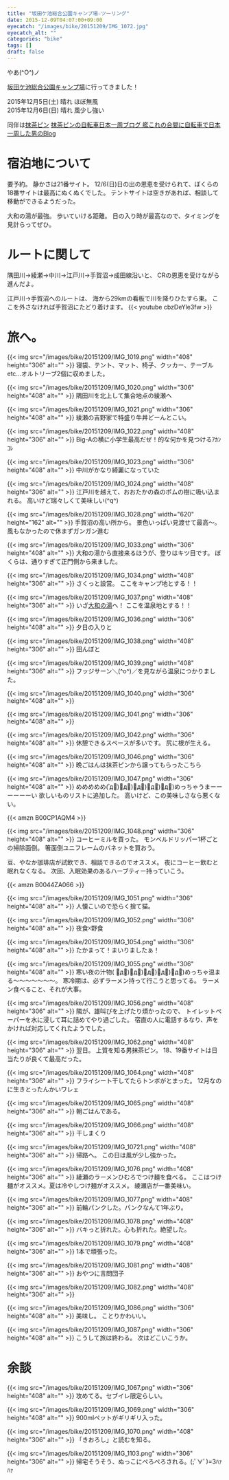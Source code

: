 ```yaml
---
title: "坂田ケ池総合公園キャンプ場☆ツーリング"
date: 2015-12-09T04:07:00+09:00
eyecatch: "/images/bike/20151209/IMG_1072.jpg"
eyecatch_alt: ""
categories: "bike"
tags: []
draft: false
---
```


やあ(^O^)ノ

<a href="https://www.city.narita.chiba.jp/sisei/sosiki/koen/std0018.html" target="_blank" rel="noopener">坂田ケ池総合公園キャンプ場</a>に行ってきました！

2015年12月5日(土) 晴れ ほぼ無風<br>
2015年12月6日(日) 晴れ 風少し強い

同伴は<a href="https://twitter.com/mattyapin" target="_blank" rel="noopener">抹茶ピン</a>
<a href="http://rondo-carrousel136.hatenablog.com/" target="_blank" rel="noopener">抹茶ピンの自転車日本一周ブログ 艦これの合間に自転車で日本一周した男のBlog</a>
<h1>宿泊地について</h1>
要予約。
静かさは21番サイト。
12/6(日)日の出の恩恵を受けられて、ぼくらの18番サイトは最高にぬくぬくでした。
テントサイトは空きがあれば、相談して移動ができるようだった。

大和の湯が最強。
歩いていける距離。
日の入り時が最高なので、タイミングを見計らってぜひ。
<h1>ルートに関して</h1>
隅田川→綾瀬→中川→江戸川→手賀沼→成田線沿いと、
CRの恩恵を受けながら進んだよ。
<a href="https://latlonglab.yahoo.co.jp/route/watch?id=54b857c48c8770db5c7299936b10dee9" title="江戸川サイクリングロード＞手賀沼 - ルートラボ - LatLongLab" target="_blank" rel="noopener"><amp-img src="https://map.yahooapis.jp/map/V1/static?appid=7tFXKn2xg64uWyHGG7apEBKEN5gU173ZW3bBUjsai53AY3B9hbn46dWALHnMtkoFU8ov&width=240&height=240&scalebar=ul&l=0,0,255,105,4,35.86094,139.90236,35.86133,139.90406,35.86175,139.90683,35.86253,139.90969,35.86333,139.91283,35.86364,139.91614,35.86436,139.91533,35.86589,139.91703,35.86789,139.91936,35.86961,139.92111,35.87047,139.92275,35.86942,139.92547,35.87042,139.92750,35.87272,139.93017,35.87461,139.93214,35.87694,139.93392,35.87836,139.93558,35.87733,139.93419,35.87575,139.93419,35.87356,139.93553,35.87264,139.93711,35.87189,139.93983,35.87164,139.94269,35.87336,139.94469,35.87411,139.94633,35.87367,139.94953,35.87372,139.95239,35.87422,139.95503,35.87386,139.95744,35.87369,139.95978,35.87358,139.96206,35.87328,139.96456,35.87283,139.96708,35.87222,139.96922,35.87236,139.97158,35.87347,139.97367,35.87467,139.97564,35.87592,139.97792,35.87575,139.97953,35.87425,139.98314&pins=35.86094,139.90236,,blue&ping=35.87425,139.98314,,red&mode=map" width="240" height="240"></amp-img></a>

江戸川→手賀沼へのルートは、
海から29kmの看板で川を降りひたすら東。
ここを外さなければ手賀沼にたどり着けます。
{{< youtube cbzDeYle3fw >}}
<h1>旅へ。</h1>
{{< img src="/images/bike/20151209/IMG_1019.png" width="408" height="306" alt="" >}}
寝袋、テント、マット、椅子、クッカー、テーブルetc...オルトリーブ2個に収めました。

{{< img src="/images/bike/20151209/IMG_1020.png" width="306" height="408" alt="" >}}
隅田川を北上して集合地点の綾瀬へ

{{< img src="/images/bike/20151209/IMG_1021.png" width="306" height="408" alt="" >}}
綾瀬の吉野家で特盛り牛丼どーんとこい。

{{< img src="/images/bike/20151209/IMG_1022.png" width="408" height="306" alt="" >}}
Big-Aの横に小学生最高だぜ！的な何かを見つけるｱｶﾝｺﾚ

{{< img src="/images/bike/20151209/IMG_1023.png" width="306" height="408" alt="" >}}
中川がかなり綺麗になっていた

{{< img src="/images/bike/20151209/IMG_1024.png" width="408" height="306" alt="" >}}
江戸川を越えて、おおたかの森のポムの樹に吸い込まれる。
高いけど瑞々しくて美味しい(^q^)

{{< img src="/images/bike/20151209/IMG_1028.png" width="620" height="162" alt="" >}}
手賀沼の高い所から。
景色いっぱい見渡せて最高〜。
風もなかったので休まずガンガン進む

{{< img src="/images/bike/20151209/IMG_1033.png" width="306" height="408" alt="" >}}
大和の湯から直接来るほうが、登りはキツ目です。
ぼくらは、通りすぎて正門側から来ました。

{{< img src="/images/bike/20151209/IMG_1034.png" width="408" height="306" alt="" >}}
さくっと設営。
ここをキャンプ地とする！！

{{< img src="/images/bike/20151209/IMG_1037.png" width="408" height="306" alt="" >}}
いざ<a href="http://www.yamatonoyu.com/" target="_blank" rel="noopener">大和の湯</a>へ！
ここを温泉地とする！！

{{< img src="/images/bike/20151209/IMG_1036.png" width="306" height="408" alt="" >}}
夕日の入りと

{{< img src="/images/bike/20151209/IMG_1038.png" width="408" height="306" alt="" >}}
田んぼと

{{< img src="/images/bike/20151209/IMG_1039.png" width="408" height="306" alt="" >}}
フッジサーン＼(^o^)／を見ながら温泉につかりました。

{{< img src="/images/bike/20151209/IMG_1040.png" width="306" height="408" alt="" >}}

{{< img src="/images/bike/20151209/IMG_1041.png" width="306" height="408" alt="" >}}

{{< img src="/images/bike/20151209/IMG_1042.png" width="306" height="408" alt="" >}}
休憩できるスペースが多いです。
尻に根が生える。

{{< img src="/images/bike/20151209/IMG_1046.png" width="306" height="408" alt="" >}}
晩ごはんは抹茶ピンから譲ってもらったこちら

{{< img src="/images/bike/20151209/IMG_1047.png" width="306" height="408" alt="" >}}
めめめめめ( ゚д゚)゚д゚)゚д゚)゚д゚)゚д゚)めっちゃうまーーーーーーい
欲しいものリストに追加した。
高いけど、この美味しさなら悪くない。

{{< amzn B00CP1AQM4 >}}

{{< img src="/images/bike/20151209/IMG_1048.png" width="306" height="408" alt="" >}}
コーヒーミルを買った。
モンベルドリッパー1杯ごとの掃除面倒。
箸面倒ユニフレームのバネットを買おう。

豆、やなか珈琲店が試飲でき、相談できるのでオススメ。
夜にコーヒー飲むと眠れなくなる。
次回、入眠効果のあるハーブティー持っていこう。

{{< amzn B0044ZA066 >}}

{{< img src="/images/bike/20151209/IMG_1051.png" width="306" height="408" alt="" >}}
人懐こいので恐らく捨て猫。

{{< img src="/images/bike/20151209/IMG_1052.png" width="306" height="408" alt="" >}}
夜食☓野食

{{< img src="/images/bike/20151209/IMG_1054.png" width="306" height="408" alt="" >}}
たかまって！まいりましたぁ！

{{< img src="/images/bike/20151209/IMG_1055.png" width="306" height="408" alt="" >}}
寒い夜の汁物( ゚д゚)゚д゚)゚д゚)゚д゚)゚д゚)めっちゃ温まる〜〜〜〜〜〜〜。
寒冷期は、必ずラーメン持って行こうと思ってる。
ラーメン食べること、それが大事。

{{< img src="/images/bike/20151209/IMG_1056.png" width="408" height="306" alt="" >}}
隣が、雄叫びを上げたり煩かったので、
トイレットペーパーを水に浸して耳に詰めてやり過ごした。
宿直の人に電話するなり、声をかければ対応してくれたようでした。

{{< img src="/images/bike/20151209/IMG_1062.png" width="408" height="306" alt="" >}}
翌日。
上質を知る男抹茶ピン。
18、19番サイトは日当たりが良くて最高だった。

{{< img src="/images/bike/20151209/IMG_1064.png" width="408" height="306" alt="" >}}
フライシート干してたらトンボがとまった。
12月なのに生きとったんかいワレェ

{{< img src="/images/bike/20151209/IMG_1065.png" width="408" height="306" alt="" >}}
朝ごはんである。

{{< img src="/images/bike/20151209/IMG_1066.png" width="408" height="306" alt="" >}}
干しまくり

{{< img src="/images/bike/20151209/IMG_10721.png" width="408" height="306" alt="" >}}
帰路へ。
この日は風が少し強かった。

{{< img src="/images/bike/20151209/IMG_1076.png" width="408" height="306" alt="" >}}
綾瀬のラーメンひむろでつけ麺を食べる。
ここはつけ麺がオススメ。夏は冷やしつけ麺がオススメ。
綾瀬店が一番美味い。

{{< img src="/images/bike/20151209/IMG_1077.png" width="408" height="306" alt="" >}}
前輪パンクした。パンクなんて1年ぶり。

{{< img src="/images/bike/20151209/IMG_1078.png" width="408" height="306" alt="" >}}
バキっと折れた。心も折れた。絶望した。

{{< img src="/images/bike/20151209/IMG_1079.png" width="408" height="306" alt="" >}}
1本で頑張った。


{{< img src="/images/bike/20151209/IMG_1081.png" width="408" height="306" alt="" >}}
おやつに言問団子

{{< img src="/images/bike/20151209/IMG_1082.png" width="408" height="306" alt="" >}}

{{< img src="/images/bike/20151209/IMG_1086.png" width="306" height="408" alt="" >}}
美味し。
ことりかわいい。

{{< img src="/images/bike/20151209/IMG_1087.png" width="306" height="408" alt="" >}}
こうして旅は終わる。
次はどこいこうか。

<h1>余談</h1>
{{< img src="/images/bike/20151209/IMG_1067.png" width="306" height="408" alt="" >}}
攻めてる。セブイレ限定らしい。

{{< img src="/images/bike/20151209/IMG_1069.png" width="306" height="408" alt="" >}}
900mlペットがギリギリ入った。

{{< img src="/images/bike/20151209/IMG_1070.png" width="408" height="306" alt="" >}}
「きおろし」と読むを知る。

{{< img src="/images/bike/20151209/IMG_1103.png" width="306" height="306" alt="" >}}
帰宅そうそう、ぬっこにぺろぺろされる。(;ﾟ∀ﾟ)=3ﾊｧﾊｧ
